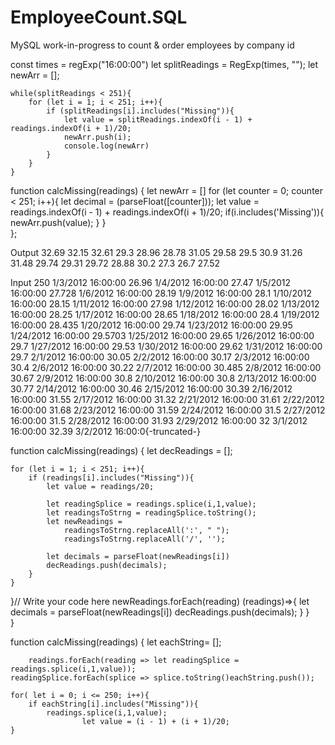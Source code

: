 # EmployeeCount.SQL
MySQL work-in-progress to count &amp; order employees by company id




const times = regExp("16:00:00")
    let splitReadings = RegExp(times, "");
    let newArr = [];
    
    while(splitReadings < 251){
        for (let i = 1; i < 251; i++){
            if (splitReadings[i].includes("Missing")){
                let value = splitReadings.indexOf(i - 1) + readings.indexOf(i + 1)/20;
                newArr.push(i);
                console.log(newArr)
            }
        }
    }

function calcMissing(readings) {
    let newArr = []
    for (let counter = 0; counter < 251; i++){
            let decimal = (parseFloat([counter]));
            let value = readings.indexOf(i - 1) + readings.indexOf(i + 1)/20;
            if(i.includes('Missing')){
                newArr.push(value);
        }
    }    
};

Output
32.69
32.15
32.61
29.3
28.96
28.78
31.05
29.58
29.5
30.9
31.26
31.48
29.74
29.31
29.72
28.88
30.2
27.3
26.7
27.52

Input
250
1/3/2012 16:00:00	26.96
1/4/2012 16:00:00	27.47
1/5/2012 16:00:00	27.728
1/6/2012 16:00:00	28.19
1/9/2012 16:00:00	28.1
1/10/2012 16:00:00	28.15
1/11/2012 16:00:00	27.98
1/12/2012 16:00:00	28.02
1/13/2012 16:00:00	28.25
1/17/2012 16:00:00	28.65
1/18/2012 16:00:00	28.4
1/19/2012 16:00:00	28.435
1/20/2012 16:00:00	29.74
1/23/2012 16:00:00	29.95
1/24/2012 16:00:00	29.5703
1/25/2012 16:00:00	29.65
1/26/2012 16:00:00	29.7
1/27/2012 16:00:00	29.53
1/30/2012 16:00:00	29.62
1/31/2012 16:00:00	29.7
2/1/2012 16:00:00	30.05
2/2/2012 16:00:00	30.17
2/3/2012 16:00:00	30.4
2/6/2012 16:00:00	30.22
2/7/2012 16:00:00	30.485
2/8/2012 16:00:00	30.67
2/9/2012 16:00:00	30.8
2/10/2012 16:00:00	30.8
2/13/2012 16:00:00	30.77
2/14/2012 16:00:00	30.46
2/15/2012 16:00:00	30.39
2/16/2012 16:00:00	31.55
2/17/2012 16:00:00	31.32
2/21/2012 16:00:00	31.61
2/22/2012 16:00:00	31.68
2/23/2012 16:00:00	31.59
2/24/2012 16:00:00	31.5
2/27/2012 16:00:00	31.5
2/28/2012 16:00:00	31.93
2/29/2012 16:00:00	32
3/1/2012 16:00:00	32.39
3/2/2012 16:00:0{-truncated-}

function calcMissing(readings) {
    let decReadings = [];
    
    for (let i = 1; i < 251; i++){
        if (readings[i].includes("Missing")){
            let value = readings/20;
            
            let readingSplice = readings.splice(i,1,value);
            let readingsToStrng = readingSplice.toString();
            let newReadings = 
                readingsToStrng.replaceAll(':', " ");
                readingsToStrng.replaceAll('/', '');
            
            let decimals = parseFloat(newReadings[i])
            decReadings.push(decimals);
        }   
    }  
}// Write your code here
            newReadings.forEach(reading) (readings)=>{
            let decimals = parseFloat(newReadings[i])
            decReadings.push(decimals);
            }
        }   
    }  


function calcMissing(readings) {
    let eachString= [];

        readings.forEach(reading => let readingSplice = readings.splice(i,1,value));
	readingSplice.forEach(splice => splice.toString()eachString.push());
	
	for( let i = 0; i <= 250; i++){
		if eachString[i].includes("Missing")){
			readings.splice(i,1,value);
            		let value = (i - 1) + (i + 1)/20;
	}

